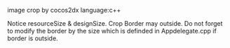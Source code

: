 image crop by cocos2dx
language:c++

Notice resourceSize & designSize. Crop Border may outside.
Do not forget to modify the border by the size which is definded in Appdelegate.cpp if border is outside.
